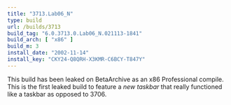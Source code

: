 ```yaml
---
title: "3713.Lab06_N"
type: build
url: /builds/3713
build_tag: "6.0.3713.0.Lab06_N.021113-1841"
build_arch: [ "x86" ]
build_m: 3
install_date: "2002-11-14"
install_key: "CKY24-Q8QRH-X3KMR-C6BCY-T847Y"
---
```


This build has been leaked on BetaArchive as an x86 Professional compile. This is the first leaked build to feature a _new taskbar_ that really functioned like a taskbar as opposed to 3706.